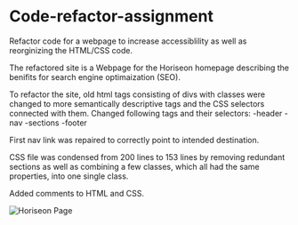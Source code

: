 # Code-refactor-assignment

Refactor code for a webpage to increase accessiblility as well as reorginizing the HTML/CSS code. 

The refactored site is a Webpage for the Horiseon homepage describing the benifits for search engine optimaization (SEO).

To refactor the site, old html tags consisting of divs with classes were changed to more semantically descriptive tags and the CSS selectors connected with them. Changed following tags and their selectors:
    -header
    -nav
    -sections
    -footer

First nav link was repaired to correctly point to intended destination.

CSS file was condensed from 200 lines to 153 lines by removing redundant sections as well as combining a few classes, which all had the same properties, into one single class.

Added comments to HTML and CSS.

![Horiseon Page](/assets/images/Horiseon.png)
